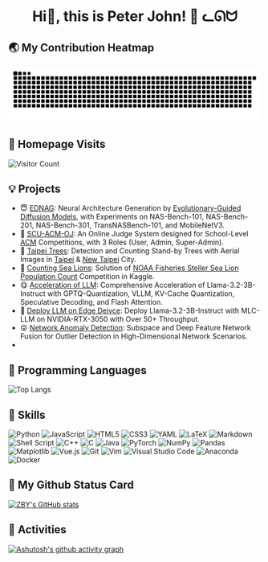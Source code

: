 <h1 align="center">Hi👋, this is Peter John! 🥺 ᓚᘏᗢ</h1>


## 🌏 My Contribution Heatmap
![](https://github.com/cloud-zhoubingye/cloud-zhoubingye/blob/output/github-contribution-grid-snake.svg)

## 👀 Homepage Visits
![Visitor Count](https://profile-counter.glitch.me/cloud-zhoubingye/count.svg)

## 💡 Projects

- 😇 [EDNAG](https://github.com/cloud-peterjohn/EDNAG): Neural Architecture Generation by [Evolutionary-Guided Diffusion Models](https://arxiv.org/abs/2504.17827), with Experiments on NAS-Bench-101, NAS-Bench-201, NAS-Bench-301, TransNASBench-101, and MobileNetV3.
- 🤩 [SCU-ACM-OJ](https://github.com/cloud-peterjohn/SCU-ACM-OJ.git): An Online Judge System designed for School-Level [ACM](https://icpc.global/) Competitions, with 3 Roles (User, Admin, Super-Admin).
- 🥰 [Taipei Trees](https://github.com/cloud-peterjohn/Taipei_Trees.git): Detection and Counting Stand-by Trees with Aerial Images in [Taipei](https://www.gov.taipei/) & [New Taipei](https://www.ntpc.gov.tw/ch/index.jsp) City.
- 🤣 [Counting Sea Lions](https://github.com/cloud-peterjohn/Counting-Sea-Lions.git): Solution of [NOAA Fisheries Steller Sea Lion Population Count](https://www.kaggle.com/c/noaa-fisheries-steller-sea-lion-population-count) Competition in Kaggle.
- 😋 [Acceleration of LLM](https://github.com/cloud-peterjohn/LLM-Acceleration.git): Comprehensive Acceleration of Llama-3.2-3B-Instruct with GPTQ-Quantization, VLLM, KV-Cache Quantization, Speculative Decoding, and Flash Attention.
- 🥳 [Deploy LLM on Edge Deivce](): Deploy Llama-3.2-3B-Instruct with MLC-LLM on NVIDIA-RTX-3050 with Over 50+ Throughput.
- 😝 [Network Anomaly Detection](https://github.com/cloud-peterjohn/Network_Anomaly_Detection.git): Subspace and Deep Feature Network Fusion for Outlier Detection in High-Dimensional Network Scenarios.
- 

## 🎈  Programming Languages
![Top Langs](https://github-readme-stats.vercel.app/api/top-langs/?username=cloud-peterjohn&layout=compact&theme=tokyonight)

## 🚀 Skills  
![Python](https://img.shields.io/badge/python-3670A0?style=for-the-badge&logo=python&logoColor=ffdd54)
![JavaScript](https://img.shields.io/badge/javascript-%23323330.svg?style=for-the-badge&logo=javascript&logoColor=%23F7DF1E)
![HTML5](https://img.shields.io/badge/html5-%23E34F26.svg?style=for-the-badge&logo=html5&logoColor=white)
![CSS3](https://img.shields.io/badge/css3-%231572B6.svg?style=for-the-badge&logo=css3&logoColor=white)
![YAML](https://img.shields.io/badge/yaml-%23ffffff.svg?style=for-the-badge&logo=yaml&logoColor=151515)
![LaTeX](https://img.shields.io/badge/latex-%23008080.svg?style=for-the-badge&logo=latex&logoColor=white)
![Markdown](https://img.shields.io/badge/markdown-%23000000.svg?style=for-the-badge&logo=markdown&logoColor=white)
![Shell Script](https://img.shields.io/badge/shell_script-%23121011.svg?style=for-the-badge&logo=gnu-bash&logoColor=white)
![C++](https://img.shields.io/badge/c++-%2300599C.svg?style=for-the-badge&logo=c%2B%2B&logoColor=white)
![C](https://img.shields.io/badge/c-%2300599C.svg?style=for-the-badge&logo=c&logoColor=white)
![Java](https://img.shields.io/badge/java-%23ED8B00.svg?style=for-the-badge&logo=openjdk&logoColor=white)
![PyTorch](https://img.shields.io/badge/PyTorch-%23EE4C2C.svg?style=for-the-badge&logo=PyTorch&logoColor=white)
![NumPy](https://img.shields.io/badge/numpy-%23013243.svg?style=for-the-badge&logo=numpy&logoColor=white)
![Pandas](https://img.shields.io/badge/pandas-%23150458.svg?style=for-the-badge&logo=pandas&logoColor=white)
![Matplotlib](https://img.shields.io/badge/Matplotlib-%23ffffff.svg?style=for-the-badge&logo=Matplotlib&logoColor=black)
![Vue.js](https://img.shields.io/badge/vuejs-%2335495e.svg?style=for-the-badge&logo=vuedotjs&logoColor=%234FC08D)
![Git](https://img.shields.io/badge/git-%23F05033.svg?style=for-the-badge&logo=git&logoColor=white)
![Vim](https://img.shields.io/badge/VIM-%2311AB00.svg?style=for-the-badge&logo=vim&logoColor=white)
![Visual Studio Code](https://img.shields.io/badge/Visual%20Studio%20Code-0078d7.svg?style=for-the-badge&logo=visual-studio-code&logoColor=white)
![Anaconda](https://img.shields.io/badge/Anaconda-%2344A833.svg?style=for-the-badge&logo=anaconda&logoColor=white)
![Docker](https://img.shields.io/badge/docker-%230db7ed.svg?style=for-the-badge&logo=docker&logoColor=white)

## 💪 My Github Status Card
[![ZBY's GitHub stats](https://github-readme-stats.vercel.app/api?username=cloud-peterjohn&show_icons=true&theme=merko)]()

## 🏀 Activities
[![Ashutosh's github activity graph](https://github-readme-activity-graph.vercel.app/graph?username=cloud-peterjohn&bg_color=fffff0&color=708090&line=24292e&point=24292e&area=true&hide_border=true)]()
